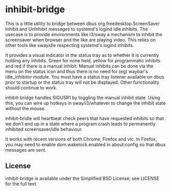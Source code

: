 # inhibit-bridge

This is a little utility to bridge between dbus org.freedesktop.ScreenSaver
Inhibit and UnInhibit messages to systemd's logind idle inhibits. The usecase is
to provide environments like i3/sway a mechanism to inhibit the screensaver when
browser and the like are playing video.  This relies on other tools like
swayidle respecting systemd's logind inhibits.

It provides a visual indicator in the status tray as to whether it is currently
holding any inhibits. Green for none held, yellow for programmatic inhibits and
red if there is a manual inhibit. Manual inhibits can be done via the menu on
the status icon and thus there is no need for (eg) waybar's idle_inhibitor
module. You must have a status tray listener available on dbus prior to startup
or the status tray will not be displayed. Other functionality should continue to
work.

inhibit-bridge handles SIGUSR1 by toggling the manual inhibit state. Using this,
you can wire up hotkeys in sway/i3/whatever to change the inhibit state without
the mouse.

inhibit-bridle will heartbeat check peers that have requested inhibits so that
we don't end up in a state where a program crash leads to permanently inhibited
screensaver/idle behaviour.

It works with recent versions of both Chrome, Firefox and vlc. In Firefox, you
may need to enable dom.wakelock.enabled in about:config so that dbus messages
are sent.

## License

inhibit-bridge is available under the Simplified BSD License; see LICENSE for
the full text.
